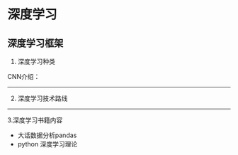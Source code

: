 # 深度学习
## 深度学习框架
1. 深度学习种类

CNN介绍：




---

2. 深度学习技术路线




---
3.深度学习书籍内容
- 大话数据分析pandas
- python 深度学习理论
